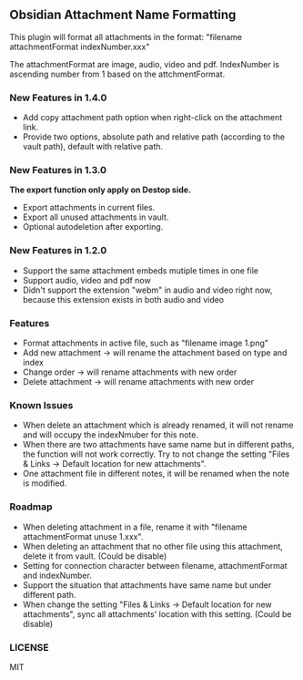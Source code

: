## Obsidian Attachment Name Formatting
This plugin will format all attachments in the format: "filename attachmentFormat indexNumber.xxx"

The attachmentFormat are image, audio, video and pdf. IndexNumber is ascending number from 1 based on the attchmentFormat.

### New Features in 1.4.0
- Add copy attachment path option when right-click on the attachment link.
- Provide two options, absolute path and relative path (according to the vault path), default with relative path.

### New Features in 1.3.0
**The export function only apply on Destop side.**
- Export attachments in current files.
- Export all unused attachments in vault.
- Optional autodeletion after exporting.

### New Features in 1.2.0
- Support the same attachment embeds mutiple times in one file
- Support audio, video and pdf now
- Didn't support the extension "webm" in audio and video right now, because this extension exists in both audio and video

### Features
- Format attachments in active file, such as "filename image 1.png"
- Add new attachment -> will rename the attachment based on type and index
- Change order -> will rename attachments with new order
- Delete attachment -> will rename attachments with new order

### Known Issues
- When delete an attachment which is already renamed, it will not rename and will occupy the indexNmuber for this note.
- When there are two attachments have same name but in different paths, the function will not work correctly. Try to not change the setting "Files & Links -> Default location for new attachments".
- One attachment file in different notes, it will be renamed when the note is modified.

### Roadmap
- When deleting attachment in a file, rename it with "filename attachmentFormat unuse 1.xxx".
- When deleting an attachment that no other file using this attachment, delete it from vault. (Could be disable)
- Setting for connection character between filename, attachmentFormat and indexNumber.
- Support the situation that attachments have same name but under different path.
- When change the setting "Files & Links -> Default location for new attachments", sync all attachments' location with this setting. (Could be disable)

### LICENSE
MIT